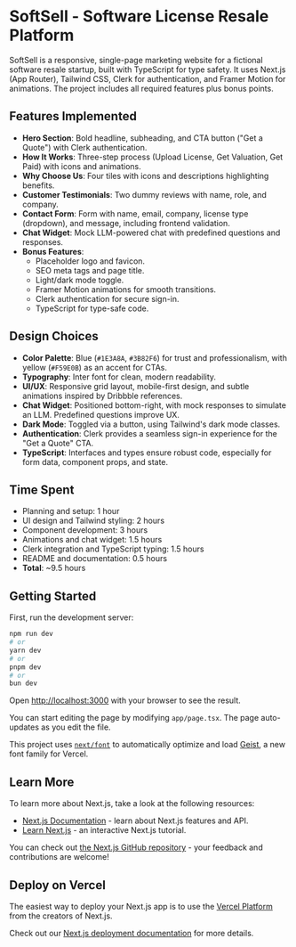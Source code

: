 # SoftSell - Software License Resale Platform

SoftSell is a responsive, single-page marketing website for a fictional software resale startup, built with TypeScript for type safety. It uses Next.js (App Router), Tailwind CSS, Clerk for authentication, and Framer Motion for animations. The project includes all required features plus bonus points.

## Features Implemented
- **Hero Section**: Bold headline, subheading, and CTA button ("Get a Quote") with Clerk authentication.
- **How It Works**: Three-step process (Upload License, Get Valuation, Get Paid) with icons and animations.
- **Why Choose Us**: Four tiles with icons and descriptions highlighting benefits.
- **Customer Testimonials**: Two dummy reviews with name, role, and company.
- **Contact Form**: Form with name, email, company, license type (dropdown), and message, including frontend validation.
- **Chat Widget**: Mock LLM-powered chat with predefined questions and responses.
- **Bonus Features**:
  - Placeholder logo and favicon.
  - SEO meta tags and page title.
  - Light/dark mode toggle.
  - Framer Motion animations for smooth transitions.
  - Clerk authentication for secure sign-in.
  - TypeScript for type-safe code.

## Design Choices
- **Color Palette**: Blue (`#1E3A8A`, `#3B82F6`) for trust and professionalism, with yellow (`#F59E0B`) as an accent for CTAs.
- **Typography**: Inter font for clean, modern readability.
- **UI/UX**: Responsive grid layout, mobile-first design, and subtle animations inspired by Dribbble references.
- **Chat Widget**: Positioned bottom-right, with mock responses to simulate an LLM. Predefined questions improve UX.
- **Dark Mode**: Toggled via a button, using Tailwind's dark mode classes.
- **Authentication**: Clerk provides a seamless sign-in experience for the "Get a Quote" CTA.
- **TypeScript**: Interfaces and types ensure robust code, especially for form data, component props, and state.

## Time Spent
- Planning and setup: 1 hour
- UI design and Tailwind styling: 2 hours
- Component development: 3 hours
- Animations and chat widget: 1.5 hours
- Clerk integration and TypeScript typing: 1.5 hours
- README and documentation: 0.5 hours
- **Total**: ~9.5 hours

## Getting Started

First, run the development server:

```bash
npm run dev
# or
yarn dev
# or
pnpm dev
# or
bun dev
```

Open [http://localhost:3000](http://localhost:3000) with your browser to see the result.

You can start editing the page by modifying `app/page.tsx`. The page auto-updates as you edit the file.

This project uses [`next/font`](https://nextjs.org/docs/app/building-your-application/optimizing/fonts) to automatically optimize and load [Geist](https://vercel.com/font), a new font family for Vercel.

## Learn More

To learn more about Next.js, take a look at the following resources:

- [Next.js Documentation](https://nextjs.org/docs) - learn about Next.js features and API.
- [Learn Next.js](https://nextjs.org/learn) - an interactive Next.js tutorial.

You can check out [the Next.js GitHub repository](https://github.com/vercel/next.js) - your feedback and contributions are welcome!

## Deploy on Vercel

The easiest way to deploy your Next.js app is to use the [Vercel Platform](https://vercel.com/new?utm_medium=default-template&filter=next.js&utm_source=create-next-app&utm_campaign=create-next-app-readme) from the creators of Next.js.

Check out our [Next.js deployment documentation](https://nextjs.org/docs/app/building-your-application/deploying) for more details.
